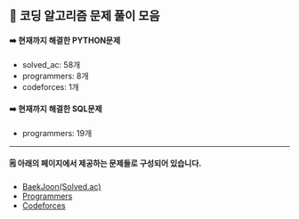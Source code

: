 ## 📁 코딩 알고리즘 문제 풀이 모음
<!--
|플랫폼|등급|
|----|----|
|Baekjoon(Solved.ac)|<img src="https://static.solved.ac/class/c4s.svg" width="45px">|
-->
    

#### ➡️ 현재까지 해결한 PYTHON문제
- solved_ac: 58개
- programmers: 8개
- codeforces: 1개
#### ➡️ 현재까지 해결한 SQL문제
- programmers: 19개



---
#### 🗒️ 아래의 페이지에서 제공하는 문제들로 구성되어 있습니다.
- [BaekJoon(Solved.ac)](https://solved.ac/en/profile/stz3148)
- [Programmers](https://programmers.co.kr/)
- [Codeforces](https://codeforces.com/profile/Taeddy)

<!--
[Atcoder](https://atcoder.jp/)
[Samsung_SW_Academy](https://swexpertacademy.com/main/main.do)
[LeetCode](https://leetcode.com/)
[HackerRank](https://www.hackerrank.com/)
[Jungol](http://www.jungol.co.kr/)
[Codeup](https://codeup.kr/)
-->